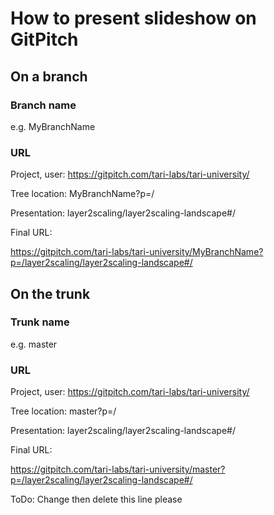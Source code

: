 # How to present slideshow on GitPitch

## On a branch
### Branch name 
e.g. MyBranchName

### URL
Project, user:   https://gitpitch.com/tari-labs/tari-university/

Tree location:   MyBranchName?p=/

Presentation:    layer2scaling/layer2scaling-landscape#/

Final URL:

https://gitpitch.com/tari-labs/tari-university/MyBranchName?p=/layer2scaling/layer2scaling-landscape#/

## On the trunk
### Trunk name
e.g. master
### URL
Project, user:   https://gitpitch.com/tari-labs/tari-university/

Tree location:   master?p=/

Presentation:    layer2scaling/layer2scaling-landscape#/

Final URL:

https://gitpitch.com/tari-labs/tari-university/master?p=/layer2scaling/layer2scaling-landscape#/

ToDo: Change then delete this line please
